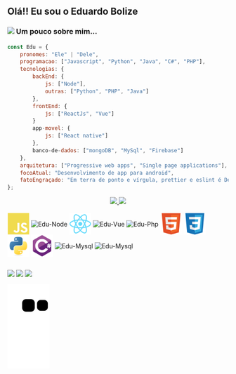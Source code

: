 ## Olá!! Eu sou o Eduardo Bolize

### <img src="https://media.giphy.com/media/VgCDAzcKvsR6OM0uWg/giphy.gif" width="50"> Um pouco sobre mim...  

```javascript
const Edu = {
    pronomes: "Ele" | "Dele",
    programacao: ["Javascript", "Python", "Java", "C#", "PHP"],
    tecnologias: {
        backEnd: {
            js: ["Node"],
            outras: ["Python", "PHP", "Java"]
        },
        frontEnd: {
            js: ["ReactJs", "Vue"]
        }
        app-movel: {
            js: ["React native"]
        },
        banco-de-dados: ["mongoDB", "MySql", "Firebase"]
    },
    arquitetura: ["Progressive web apps", "Single page applications"],
    focoAtual: "Desenvolvimento de app para android",
    fatoEngraçado: "Em terra de ponto e vírgula, prettier e eslint é Deus"
};
```

<div align="center">
  <a href="https://github.com/EduardoBolize">
    <img height="180em" src="https://github-readme-stats.vercel.app/api?username=EduardoBolize&show_icons=true&theme=tokyonight&include_all_commits=true&count_private=true"/>
    <img height="180em" src="https://github-readme-stats.vercel.app/api/top-langs/?username=EduardoBolize&layout=compact&langs_count=7&theme=tokyonight"/>
  </a>
</div>
  
<div style="display: inline_block"><br>
  <img align="center" alt="Edu-Js" height="50" width="50" src="https://raw.githubusercontent.com/devicons/devicon/master/icons/javascript/javascript-plain.svg">
  <img align="center" alt="Edu-Node" height="50" width="50" src="https://cdn.jsdelivr.net/gh/devicons/devicon/icons/nodejs/nodejs-original-wordmark.svg">
  <img align="center" alt="Edu-React" height="50" width="50" src="https://raw.githubusercontent.com/devicons/devicon/master/icons/react/react-original.svg">
  <img align="center" alt="Edu-Vue" height="50" width="50" src="https://cdn.jsdelivr.net/gh/devicons/devicon/icons/vuejs/vuejs-original.svg">
  <img align="center" alt="Edu-Php" height="50" width="50" src="https://cdn.jsdelivr.net/gh/devicons/devicon/icons/php/php-original.svg">
  <img align="center" alt="Edu-HTML" height="50" width="50" src="https://raw.githubusercontent.com/devicons/devicon/master/icons/html5/html5-original.svg">
  <img align="center" alt="Edu-CSS" height="50" width="50" src="https://raw.githubusercontent.com/devicons/devicon/master/icons/css3/css3-original.svg">
  <img align="center" alt="Edu-Python" height="50" width="50" src="https://raw.githubusercontent.com/devicons/devicon/master/icons/python/python-original.svg">
  <img align="center" alt="Edu-Csharp" height="50" width="50" src="https://raw.githubusercontent.com/devicons/devicon/master/icons/csharp/csharp-original.svg">
  <img align="center" alt="Edu-Mysql" height="50" width="50" src="https://cdn.jsdelivr.net/gh/devicons/devicon/icons/mysql/mysql-original.svg">
  <img align="center" alt="Edu-Mysql" height="50" width="50" src="https://cdn.jsdelivr.net/gh/devicons/devicon/icons/mongodb/mongodb-original.svg">
</div>
  
##
  
<div> 
  <a href = "mailto:kekobolize@gmail.com"><img src="https://img.shields.io/badge/-Gmail-%23333?style=for-the-badge&logo=gmail&logoColor=white" target="_blank"></a>
  <a href="https://www.linkedin.com/in/eduardo-bolize-a173a4204/" target="_blank"><img src="https://img.shields.io/badge/-LinkedIn-%230077B5?style=for-the-badge&logo=linkedin&logoColor=white" target="_blank"></a>
  <a href="https://api.whatsapp.com/send?phone=5511957339995" target="_blank"><img src="https://img.shields.io/badge/WhatsApp-25D366?style=for-the-badge&logo=whatsapp&logoColor=white" target="_blank">
    
  ![Snake animation](https://github.com/EduardoBolize/EduardoBolize/blob/output/github-contribution-grid-snake.svg)
 
</div>
  
